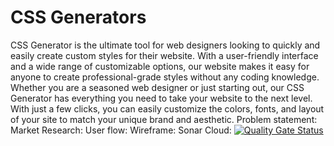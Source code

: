 # CSS Generators
CSS Generator is the ultimate tool for web designers looking to quickly and easily create custom styles for their website. With a user-friendly interface and a wide range of customizable options, our website makes it easy for anyone to create professional-grade styles without any coding knowledge. Whether you are a seasoned web designer or just starting out, our CSS Generator has everything you need to take your website to the next level. With just a few clicks, you can easily customize the colors, fonts, and layout of your site to match your unique brand and aesthetic.
Problem statement: 
Market Research: 
User flow: 
Wireframe: 
Sonar Cloud:
[![Quality Gate Status](https://sonarcloud.io/api/project_badges/measure?project=fssa-batch3_kishor.muruganandham__web_project&metric=alert_status)](https://sonarcloud.io/summary/new_code?id=fssa-batch3_kishor.muruganandham__web_project)